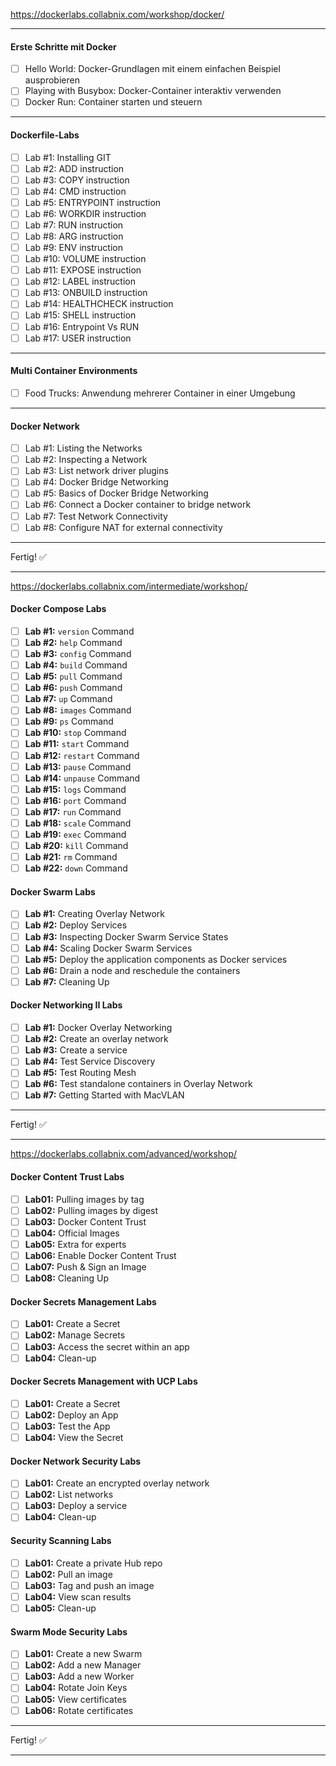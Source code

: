 https://dockerlabs.collabnix.com/workshop/docker/

---

#### **Erste Schritte mit Docker**
- [ ] Hello World: Docker-Grundlagen mit einem einfachen Beispiel ausprobieren  
- [ ] Playing with Busybox: Docker-Container interaktiv verwenden  
- [ ] Docker Run: Container starten und steuern  

---

#### **Dockerfile-Labs**
- [ ] Lab #1: Installing GIT  
- [ ] Lab #2: ADD instruction  
- [ ] Lab #3: COPY instruction  
- [ ] Lab #4: CMD instruction  
- [ ] Lab #5: ENTRYPOINT instruction  
- [ ] Lab #6: WORKDIR instruction  
- [ ] Lab #7: RUN instruction  
- [ ] Lab #8: ARG instruction  
- [ ] Lab #9: ENV instruction  
- [ ] Lab #10: VOLUME instruction  
- [ ] Lab #11: EXPOSE instruction  
- [ ] Lab #12: LABEL instruction  
- [ ] Lab #13: ONBUILD instruction  
- [ ] Lab #14: HEALTHCHECK instruction  
- [ ] Lab #15: SHELL instruction  
- [ ] Lab #16: Entrypoint Vs RUN  
- [ ] Lab #17: USER instruction  

---

#### **Multi Container Environments**
- [ ] Food Trucks: Anwendung mehrerer Container in einer Umgebung  

---

#### **Docker Network**
- [ ] Lab #1: Listing the Networks  
- [ ] Lab #2: Inspecting a Network  
- [ ] Lab #3: List network driver plugins  
- [ ] Lab #4: Docker Bridge Networking  
- [ ] Lab #5: Basics of Docker Bridge Networking  
- [ ] Lab #6: Connect a Docker container to bridge network  
- [ ] Lab #7: Test Network Connectivity  
- [ ] Lab #8: Configure NAT for external connectivity  

---

Fertig! ✅

---

https://dockerlabs.collabnix.com/intermediate/workshop/


#### Docker Compose Labs
- [ ] **Lab #1:** `version` Command
- [ ] **Lab #2:** `help` Command
- [ ] **Lab #3:** `config` Command
- [ ] **Lab #4:** `build` Command
- [ ] **Lab #5:** `pull` Command
- [ ] **Lab #6:** `push` Command
- [ ] **Lab #7:** `up` Command
- [ ] **Lab #8:** `images` Command
- [ ] **Lab #9:** `ps` Command
- [ ] **Lab #10:** `stop` Command
- [ ] **Lab #11:** `start` Command
- [ ] **Lab #12:** `restart` Command
- [ ] **Lab #13:** `pause` Command
- [ ] **Lab #14:** `unpause` Command
- [ ] **Lab #15:** `logs` Command
- [ ] **Lab #16:** `port` Command
- [ ] **Lab #17:** `run` Command
- [ ] **Lab #18:** `scale` Command
- [ ] **Lab #19:** `exec` Command
- [ ] **Lab #20:** `kill` Command
- [ ] **Lab #21:** `rm` Command
- [ ] **Lab #22:** `down` Command

#### Docker Swarm Labs
- [ ] **Lab #1:** Creating Overlay Network
- [ ] **Lab #2:** Deploy Services
- [ ] **Lab #3:** Inspecting Docker Swarm Service States
- [ ] **Lab #4:** Scaling Docker Swarm Services
- [ ] **Lab #5:** Deploy the application components as Docker services
- [ ] **Lab #6:** Drain a node and reschedule the containers
- [ ] **Lab #7:** Cleaning Up

#### Docker Networking II Labs
- [ ] **Lab #1:** Docker Overlay Networking
- [ ] **Lab #2:** Create an overlay network
- [ ] **Lab #3:** Create a service
- [ ] **Lab #4:** Test Service Discovery
- [ ] **Lab #5:** Test Routing Mesh
- [ ] **Lab #6:** Test standalone containers in Overlay Network
- [ ] **Lab #7:** Getting Started with MacVLAN

---

Fertig! ✅

---

https://dockerlabs.collabnix.com/advanced/workshop/

#### Docker Content Trust Labs
- [ ] **Lab01:** Pulling images by tag
- [ ] **Lab02:** Pulling images by digest
- [ ] **Lab03:** Docker Content Trust
- [ ] **Lab04:** Official Images
- [ ] **Lab05:** Extra for experts
- [ ] **Lab06:** Enable Docker Content Trust
- [ ] **Lab07:** Push & Sign an Image
- [ ] **Lab08:** Cleaning Up

#### Docker Secrets Management Labs
- [ ] **Lab01:** Create a Secret
- [ ] **Lab02:** Manage Secrets
- [ ] **Lab03:** Access the secret within an app
- [ ] **Lab04:** Clean-up

#### Docker Secrets Management with UCP Labs
- [ ] **Lab01:** Create a Secret
- [ ] **Lab02:** Deploy an App
- [ ] **Lab03:** Test the App
- [ ] **Lab04:** View the Secret

#### Docker Network Security Labs
- [ ] **Lab01:** Create an encrypted overlay network
- [ ] **Lab02:** List networks
- [ ] **Lab03:** Deploy a service
- [ ] **Lab04:** Clean-up

#### Security Scanning Labs
- [ ] **Lab01:** Create a private Hub repo
- [ ] **Lab02:** Pull an image
- [ ] **Lab03:** Tag and push an image
- [ ] **Lab04:** View scan results
- [ ] **Lab05:** Clean-up

#### Swarm Mode Security Labs
- [ ] **Lab01:** Create a new Swarm
- [ ] **Lab02:** Add a new Manager
- [ ] **Lab03:** Add a new Worker
- [ ] **Lab04:** Rotate Join Keys
- [ ] **Lab05:** View certificates
- [ ] **Lab06:** Rotate certificates

---

Fertig! ✅

---
